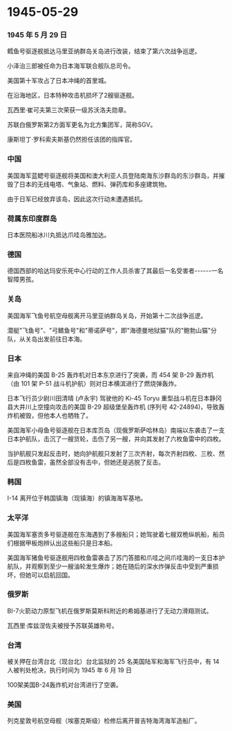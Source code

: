 # 1945-05-29

### 1945 年 5 月 29 日

鳕鱼号驱逐舰抵达马里亚纳群岛关岛进行改装，结束了第六次战争巡逻。

小泽治三郎被任命为日本海军联合舰队总司令。

美国第十军攻占了日本冲绳的首里城。

在沿海地区，日本特种攻击机损坏了2艘驱逐舰。

瓦西里·崔可夫第三次荣获一级苏沃洛夫勋章。

苏联白俄罗斯第2方面军更名为北方集团军，简称SGV。

康斯坦丁·罗科索夫斯基仍然担任该团的指挥官。

### 中国

美国海军蓝鳃号驱逐舰将美国和澳大利亚人员登陆南海东沙群岛的东沙群岛，并摧毁了日本的无线电塔、气象站、燃料、弹药库和多座建筑物。

由于日军已经放弃该岛，因此这次行动未遭遇抵抗。

### 荷属东印度群岛

日本医院船冰川丸抵达爪哇岛雅加达。

### 德国

德国西部的哈达玛安乐死中心行动的工作人员杀害了其最后一名受害者------一名智障男孩。

### 关岛

美国海军飞鱼号航空母舰离开马里亚纳群岛关岛，开始第十二次战争巡逻。

潜艇"飞鱼号"、"弓鳍鱼号"和"蒂诺萨号"，即"海德曼地狱猫"队的"鲍勃山猫"分队，从关岛出发前往日本海。

### 日本

来自冲绳的美国 B-25 轰炸机对日本东京进行了突袭，而 454 架 B-29
轰炸机（由 101 架 P-51 战斗机护航）则对日本横滨进行了燃烧弹轰炸。

日本飞行员少尉川田清晴 (卢永宇) 驾驶他的 Ki-45 Toryu
重型战斗机在日本静冈县大井川上空撞向攻击的美国 B-29 超级堡垒轰炸机
(序列号 42-24894)，导致轰炸机被毁，但他本人也牺牲了。

美国海军小母鱼号驱逐舰在日本库页岛（现俄罗斯萨哈林岛）南端以东袭击了一支日本护航队，击沉了一艘货轮，击伤了另一艘，并向其发射了六枚鱼雷中的四枚。

当护航舰只发起反击时，她向护航舰只发射了三次齐射，每次齐射四枚、三枚、然后是四枚鱼雷，虽然全部没有击中，但她还是逃脱了反击。

### 韩国

I-14 离开位于韩国镇海（现镇海）的镇海海军基地。

### 太平洋

美国海军塞贡多号驱逐舰在东海遇到了多艘船只；她驾驶着七艘双桅纵帆船，船员们根据甲板炮辨认出这些船只是日本船。

美国海军猪鱼号驱逐舰用四枚鱼雷袭击了苏门答腊和爪哇之间爪哇海的一支日本护航队，并观察到至少一艘油轮发生爆炸；她在随后的深水炸弹反击中受到严重损坏，但她可以启航回国。

### 俄罗斯

BI-7火箭动力原型飞机在俄罗斯莫斯科附近的希姆基进行了无动力滑翔测试。

瓦西里·库兹涅佐夫被授予苏联英雄称号。

### 台湾

被关押在台湾台北（现台北）台北监狱的 25 名美国陆军和海军飞行员中，有 14
人被判处枪决，执行时间为 1945 年 6 月 19 日

100架美国B-24轰炸机对台湾进行了空袭。

### 美国

列克星敦号航空母舰（埃塞克斯级）检修后离开普吉特海湾海军造船厂。